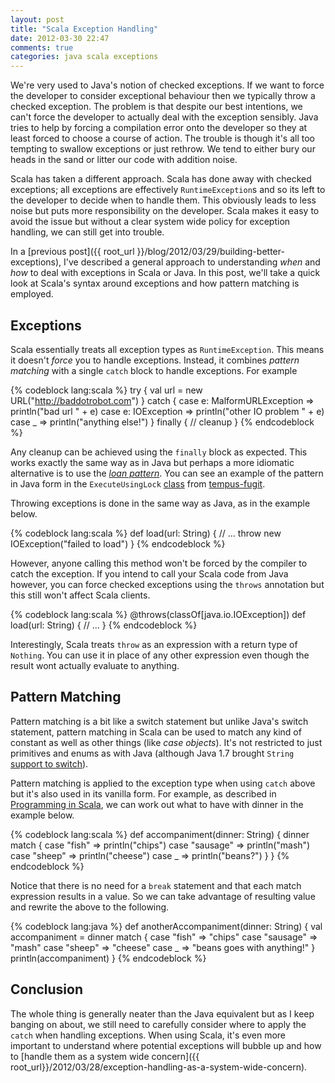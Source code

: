 ```yaml
---
layout: post
title: "Scala Exception Handling"
date: 2012-03-30 22:47
comments: true
categories: java scala exceptions
---
```


We're very used to Java's notion of checked exceptions. If we want to force the developer to consider exceptional behaviour then we typically throw a checked exception. The problem is that despite our best intentions, we can't force the developer to actually deal with the exception sensibly. Java tries to help by forcing a compilation error onto the developer so they at least forced to choose a course of action. The trouble is though it's all too tempting to swallow exceptions or just rethrow. We tend to either bury our heads in the sand or litter our code with addition noise.

Scala has taken a different approach. Scala has done away with checked exceptions; all exceptions are effectively `RuntimeException`s and so its left to the developer to decide when to handle them. This obviously leads to less noise but puts more responsibility on the developer. Scala makes it easy to avoid the issue but without a clear system wide policy for exception handling, we can still get into trouble.

In a [previous post]({{ root_url }}/blog/2012/03/29/building-better-exceptions), I've described a general approach to understanding _when_ and _how_ to deal with exceptions in Scala or Java. In this post, we'll take a quick look at Scala's syntax around exceptions and how pattern matching is employed.

<!-- more -->

## Exceptions

Scala essentially treats all exception types as `RuntimeException`. This means it doesn't _force_ you to handle exceptions. Instead, it combines _pattern matching_ with a single `catch` block to handle exceptions. For example

{% codeblock lang:scala %}
try {
  val url = new URL("http://baddotrobot.com")
} catch {
  case e: MalformURLException => println("bad url " + e)
  case e: IOException => println("other IO problem " + e)
  case _ => println("anything else!")
} finally {
  // cleanup
}
{% endcodeblock %}


Any cleanup can be achieved using the `finally` block as expected. This works exactly the same way as in Java but perhaps a more idiomatic alternative is to use the _[loan pattern](https://wiki.scala-lang.org/display/SYGN/Loan)_. You can see an example of the pattern in Java form in the `ExecuteUsingLock` [class](http://tempus-fugit.googlecode.com/svn/site/documentation/xref/com/google/code/tempusfugit/concurrency/ExecuteUsingLock.html) from [tempus-fugit](http://code.google.com/p/tempus-fugit/).

Throwing exceptions is done in the same way as Java, as in the example below.

{% codeblock lang:scala %}
def load(url: String) {
  // ...
  throw new IOException("failed to load")
}
{% endcodeblock %}

However, anyone calling this method won't be forced by the compiler to catch the exception. If you intend to call your Scala code from Java however, you can force checked exceptions using the `throws` annotation but this still won't affect Scala clients.

{% codeblock lang:scala %}
@throws(classOf[java.io.IOException])
def load(url: String) {
  // ...
}
{% endcodeblock %}

Interestingly, Scala treats `throw` as an expression with a return type of `Nothing`. You can use it in place of any other expression even though the result wont actually evaluate to anything.


## Pattern Matching

Pattern matching is a bit like a switch statement but unlike Java's switch statement, pattern matching in Scala can be used to match any kind of constant as well as other things (like _case objects_). It's not restricted to just primitives and enums as with Java (although Java 1.7 brought `String` [support to switch](http://docs.oracle.com/javase/7/docs/technotes/guides/language/strings-switch.html)).

Pattern matching is applied to the exception type when using `catch` above but it's also used in its vanilla form. For example, as described in [Programming in Scala](http://www.artima.com/shop/programming_in_scala_2ed), we can work out what to have with dinner in the example below.

{% codeblock lang:scala %}
def accompaniment(dinner: String) {
  dinner match {
    case "fish" => println("chips")
    case "sausage" => println("mash")
    case "sheep" => println("cheese")
    case _ => println("beans?")
  }
}
{% endcodeblock %}

Notice that there is no need for a `break` statement and that each match expression results in a value. So we can take advantage of resulting value and rewrite the above to the following.

{% codeblock lang:java %}
def anotherAccompaniment(dinner: String) {
  val accompaniment =
    dinner match {
      case "fish" => "chips"
      case "sausage" => "mash"
      case "sheep" => "cheese"
      case _ => "beans goes with anything!"
    }
  println(accompaniment)
}
{% endcodeblock %}


## Conclusion

The whole thing is generally neater than the Java equivalent but as I keep banging on about, we still need to carefully consider where to apply the `catch` when handling exceptions. When using Scala, it's even more important to understand where potential exceptions will bubble up and how to [handle them as a system wide concern]({{ root_url}}/2012/03/28/exception-handling-as-a-system-wide-concern).
